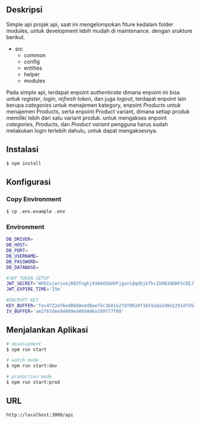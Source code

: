 ## Deskripsi
Simple api projak api, saat ini mengelompokan fiture kedalam folder modules, untuk development lebih mudah di maintenance. dengan srukture berikut.
<br/>
* src
    * common
    * config
    * entities
    * helper
    * modules

Pada simple api, terdapat enpoint _authenticate_ dimana enpoint ini bisa untuk _register_, _login_, _refresh token_, dan juga _logout_, terdapat enpoint lain berupa _categories_ untuk menajemen kategory, enpoint _Products_ untuk menajemen Products, serta enpoint Product variant, dimana setiap produk memiliki lebih dari satu variant produk. untuk mengakses enpoint _categories_, _Products_, dan _Product variant_ pengguna harus sudah melakukan login terlebih dahulu, untuk dapat mengaksesnya.

## Instalasi

```bash
$ npm install
```

## Konfigurasi
### Copy Environment
```bash
$ cp .env.example .env
```
### Environment 
```bash
DB_DRIVER=
DB_HOST=
DB_PORT=
DB_USERNAME=
DB_PASSWORD=
DB_DATABASE=

#JWT TOKEN SETUP
JWT_SECRET='HFDIvjorivej083fngkj9384USGHVFjgvnl@qdhjkfhcIU9834DHFSCNIJlhuHDBNFC34_DJSIOFDH'
JWT_EXPIRE_TIME='15m'

#ENCRYPT KEY
KEY_BUFFER='fec4722ef6ed8668edd8aefdc3b81e27df0024f16fdada2d0e2291dfd520649e'
IV_BUFFER='ae2f67dee9d409ed40d4d6a199777f08'
```
## Menjalankan Aplikasi

```bash
# development
$ npm run start

# watch mode
$ npm run start:dev

# production mode
$ npm run start:prod
```

## URL
```
http://localhost:3000/api
 ```
<!-- 
## Test

```bash
# unit tests
$ npm run test

# e2e tests
$ npm run test:e2e

# test coverage
$ npm run test:cov
``` -->
